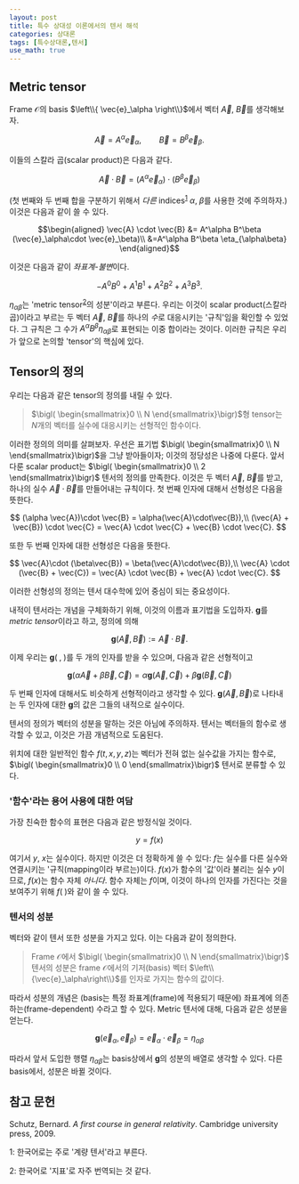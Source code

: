 ```yaml
---
layout: post
title: 특수 상대성 이론에서의 텐서 해석
categories: 상대론
tags: [특수상대론,텐서]
use_math: true
---
```


## Metric tensor
Frame $\mathcal{O}$의 basis $\left\\{ \vec{e}_\alpha \right\\}$에서 벡터 $\vec{A}$, $\vec{B}$를 생각해보자.

$$
\vec{A} = A^\alpha \vec{e}_\alpha,\qquad \vec{B} = B^\beta \vec{e}_\beta.
$$

이들의 스칼라 곱(scalar product)은 다음과 같다.

$$
\vec{A} \cdot \vec{B} = (A^\alpha \vec{e}_\alpha)\cdot (B^\beta \vec{e}_\beta)
$$

(첫 번째와 두 번째 합을 구분하기 위해서 *다른* indices<sup>[1](#footnote_2)</sup> $\alpha$, $\beta$를 사용한 것에 주의하자.) 이것은 다음과 같이 쓸 수 있다.

$$\begin{aligned}
\vec{A} \cdot \vec{B} &= A^\alpha B^\beta (\vec{e}_\alpha\cdot \vec{e}_\beta)\\
&=A^\alpha B^\beta \eta_{\alpha\beta}
\end{aligned}$$

이것은 다음과 같이 *좌표계-불변*이다.

$$
-A^0B^0 + A^1 B^1 + A^2 B^2 + A^3 B^3 .
$$

$\eta_{\alpha\beta}$는 'metric tensor<sup>[2](#footnote_1)</sup>의 성분'이라고 부른다. 우리는 이것이 scalar product(스칼라 곱)이라고 부르는 두 벡터 $\vec{A}$, $\vec{B}$를 하나의 *수*로 대응시키는 '규칙'임을 확인할 수 있었다. 그 규칙은 그 수가 $A^\alpha B^\beta \eta_{\alpha\beta}$로 표현되는 이중 합이라는 것이다. 이러한 규칙은 우리가 앞으로 논의할 'tensor'의 핵심에 있다.

## Tensor의 정의
우리는 다음과 같은 tensor의 정의를 내릴 수 있다.
> $\bigl( \begin{smallmatrix}0 \\ N \end{smallmatrix}\bigr)$형 tensor는 $N$개의 벡터를 실수에 대응시키는 선형적인 함수이다.

이러한 정의의 의미를 살펴보자. 우선은 표기법 $\bigl( \begin{smallmatrix}0 \\ N \end{smallmatrix}\bigr)$을 그냥 받아들이자; 이것의 정당성은 나중에 다룬다. 앞서 다룬 scalar product는 $\bigl( \begin{smallmatrix}0 \\ 2 \end{smallmatrix}\bigr)$ 텐서의 정의를 만족한다. 이것은 두 벡터 $\vec{A}$, $\vec{B}$를 받고, 하나의 실수 $\vec{A}\cdot\vec{B}$를 만들어내는 규칙이다. 첫 번째 인자에 대해서 선형성은 다음을 뜻한다.

$$
(\alpha \vec{A})\cdot \vec{B} = \alpha(\vec{A}\cdot\vec{B}),\\
(\vec{A} + \vec{B}) \cdot \vec{C} = \vec{A} \cdot \vec{C} + \vec{B} \cdot \vec{C}.
$$

또한 두 번째 인자에 대한 선형성은 다음을 뜻한다.

$$
\vec{A}\cdot (\beta\vec{B}) = \beta(\vec{A}\cdot\vec{B}),\\
\vec{A} \cdot (\vec{B} + \vec{C}) = \vec{A} \cdot \vec{B} + \vec{A} \cdot \vec{C}.
$$

이러한 선형성의 정의는 텐서 대수학에 있어 중심이 되는 중요성이다.

내적이 텐서라는 개념을 구체화하기 위해, 이것의 이름과 표기법을 도입하자. $\mathbf{g}$를 *metric tensor*이라고 하고, 정의에 의해

$$
\mathbf{g} (\vec{A},\vec{B}) := \vec{A} \cdot \vec{B}.
$$

이제 우리는 $\mathbf{g}(\;,\;)$를 두 개의 인자를 받을 수 있으며, 다음과 같은 선형적이고

$$
\mathbf{g} (\alpha \vec{A} + \beta \vec{B}, \vec{C}) = \alpha \mathbf{g} (\vec{A}, \vec{C}) + \beta \mathbf{g}(\vec{B}, \vec{C})
$$

두 번째 인자에 대해서도 비슷하게 선형적이라고 생각할 수 있다. $\mathbf{g}(\vec{A}, \vec{B})$로 나타내는 두 인자에 대한 $\mathbf{g}$의 값은 그들의 내적으로 실수이다.

텐서의 정의가 벡터의 성분을 말하는 것은 아님에 주의하자. 텐서는 벡터들의 함수로 생각할 수 있고, 이것은 가끔 개념적으로 도움된다.

위치에 대한 일반적인 함수 $f(t,x,y,z)$는 벡터가 전혀 없는 실수값을 가지는 함수로, $\bigl( \begin{smallmatrix}0 \\ 0 \end{smallmatrix}\bigr)$ 텐서로 분류할 수 있다.

### '함수'라는 용어 사용에 대한 여담
가장 친숙한 함수의 표현은 다음과 같은 방정식일 것이다.

$$
y = f(x)
$$

여기서 $y$, $x$는 실수이다. 하지만 이것은 더 정확하게 쓸 수 있다: $f$는 실수를 다른 실수와 연결시키는 '규칙(mapping이라 부르는)이다. $f(x)$가 함수의 '값'이라 불리는 실수 $y$이므로, $f(x)$는 함수 자체 *아니다*. 함수 자체는 $f$이며, 이것이 하나의 인자를 가진다는 것을 보여주기 위해 $f(\;)$와 같이 쓸 수 있다.

### 텐서의 성분
벡터와 같이 텐서 또한 성분을 가지고 있다. 이는 다음과 같이 정의한다.
> Frame $\mathcal{O}$에서 $\bigl( \begin{smallmatrix}0 \\ N \end{smallmatrix}\bigr)$ 텐서의 성분은 frame $\mathcal{O}$에서의 기저(basis) 벡터 $\left\\{\vec{e}_\alpha\right\\}$를 인자로 가지는 함수의 값이다.

따라서 성분의 개념은 (basis는 특정 좌표계(frame)에 적용되기 때문에) 좌표계에 의존하는(frame-dependent) 수라고 할 수 있다. Metric 텐서에 대해, 다음과 같은 성분을 얻는다.

$$
\mathbf{g}(\vec{e}_\alpha , \vec{e}_\beta) = \vec{e}_\alpha \cdot \vec{e}_\beta = \eta_{\alpha\beta}
$$

따라서 앞서 도입한 행렬 $\eta_{\alpha\beta}$는 basis상에서 $\mathbf{g}$의 성분의 배열로 생각할 수 있다. 다른 basis에서, 성분은 바뀔 것이다.



## 참고 문헌
Schutz, Bernard. *A first course in general relativity*. Cambridge university press, 2009.

<a name="footnote_1">1</a>: 한국어로는 주로 '계량 텐서'라고 부른다.

<a name="footnote_2">2</a>: 한국어로 '지표'로 자주 번역되는 것 같다.